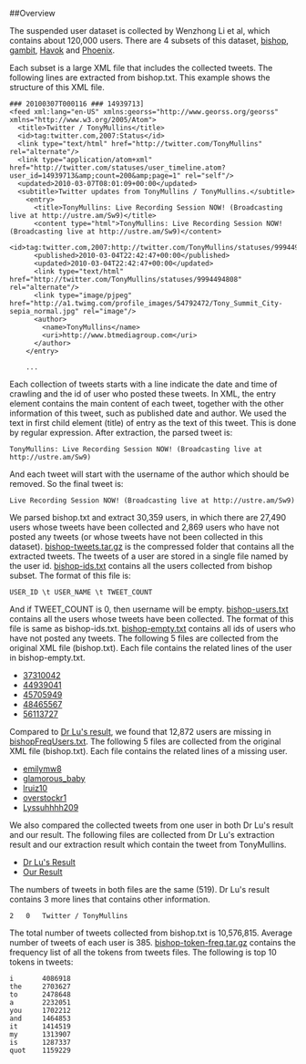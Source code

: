 ##Overview

The suspended user dataset is collected by Wenzhong Li et al, which contains about 120,000 users. There are 4 subsets of this dataset, [bishop](http://jlu.myweb.cs.uwindsor.ca/suspended/Tweets/bishop.txt.gz), [gambit](http://jlu.myweb.cs.uwindsor.ca/suspended/Tweets/gambit.txt.gz), [Havok](http://jlu.myweb.cs.uwindsor.ca/suspended/Tweets/Havok.txt.gz) and [Phoenix](http://jlu.myweb.cs.uwindsor.ca/suspended/Tweets/Phoenix.txt.gz).

Each subset is a large XML file that includes the collected tweets. The following lines are extracted from bishop.txt. This example shows the structure of this XML file. 

```
### 20100307T000116 ### 14939713]
<feed xml:lang="en-US" xmlns:georss="http://www.georss.org/georss" xmlns="http://www.w3.org/2005/Atom">
  <title>Twitter / TonyMullins</title>
  <id>tag:twitter.com,2007:Status</id>
  <link type="text/html" href="http://twitter.com/TonyMullins" rel="alternate"/>
  <link type="application/atom+xml" href="http://twitter.com/statuses/user_timeline.atom?user_id=14939713&amp;count=200&amp;page=1" rel="self"/>
  <updated>2010-03-07T08:01:09+00:00</updated>
  <subtitle>Twitter updates from TonyMullins / TonyMullins.</subtitle>
    <entry>
      <title>TonyMullins: Live Recording Session NOW! (Broadcasting live at http://ustre.am/Sw9)</title>
      <content type="html">TonyMullins: Live Recording Session NOW! (Broadcasting live at http://ustre.am/Sw9)</content>
      <id>tag:twitter.com,2007:http://twitter.com/TonyMullins/statuses/9994494808</id>
      <published>2010-03-04T22:42:47+00:00</published>
      <updated>2010-03-04T22:42:47+00:00</updated>
      <link type="text/html" href="http://twitter.com/TonyMullins/statuses/9994494808" rel="alternate"/>
      <link type="image/pjpeg" href="http://a1.twimg.com/profile_images/54792472/Tony_Summit_City-sepia_normal.jpg" rel="image"/>
      <author>
        <name>TonyMullins</name>
        <uri>http://www.btmediagroup.com</uri>
      </author>
    </entry>

    ...
```

Each collection of tweets starts with a line indicate the date and time of crawling and the id of user who posted these tweets. In XML, the entry element contains the main content of each tweet, together with the other information of this tweet, such as published date and author. We used the text in first child element (title) of entry as the text of this tweet. This is done by regular expression. After extraction, the parsed tweet is:

```
TonyMullins: Live Recording Session NOW! (Broadcasting live at http://ustre.am/Sw9)
```

And each tweet will start with the username of the author which should be removed. So the final tweet is:

```
Live Recording Session NOW! (Broadcasting live at http://ustre.am/Sw9)
```

We parsed bishop.txt and extract 30,359 users, in which there are 27,490 users whose tweets have been collected and 2,869 users who have not posted any tweets (or whose tweets have not been collected in this dataset). [bishop-tweets.tar.gz](static/data/bishop-tweets.tar.gz) is the compressed folder that contains all the extracted tweets. The tweets of a user are stored in a single file named by the user id. [bishop-ids.txt](static/data/bishop-ids.txt) contains all the users collected from bishop subset. The format of this file is:

```
USER_ID \t USER_NAME \t TWEET_COUNT
```

And if TWEET_COUNT is 0, then username will be empty. [bishop-users.txt](static/data/bishop-users.txt) contains all the users whose tweets have been collected. The format of this file is same as bishop-ids.txt. [bishop-empty.txt](static/data/bishop-empty.txt) contains all ids of users who have not posted any tweets. The following 5 files are collected from the original XML file (bishop.txt). Each file contains the related lines of the user in bishop-empty.txt.

* [37310042](static/data/37310042.txt)
* [44939041](static/data/44939041.txt)
* [45705949](static/data/45705949.txt)
* [48465567](static/data/48465567.txt)
* [56113727](static/data/56113727.txt)

Compared to [Dr Lu's result](http://jlu.myweb.cs.uwindsor.ca/suspended/), we found that 12,872 users are missing in [bishopFreqUsers.txt](http://jlu.myweb.cs.uwindsor.ca/suspended/bishopFreqUsers.txt). The following 5 files are collected from the original XML file (bishop.txt). Each file contains the related lines of a missing user.

* [emilymw8](static/data/emilymw8.txt)
* [glamorous_baby](static/data/glamorous_baby.txt)
* [lruiz10](static/data/lruiz10.txt)
* [overstockr1](static/data/overstockr1.txt)
* [Lyssuhhhh209](static/data/Lyssuhhhh209.txt)

We also compared the collected tweets from one user in both Dr Lu's result and our result. The following files are collected from Dr Lu's extraction result and our extraction result which contain the tweet from TonyMullins.

* [Dr Lu's Result](static/data/TonyMullins.txt)
* [Our Result](static/data/14939713.txt)

The numbers of tweets in both files are the same (519). Dr Lu's result contains 3 more lines that contains other information.
```
2   0   Twitter / TonyMullins
```

The total number of tweets collected from bishop.txt is 10,576,815. Average number of tweets of each user is 385. [bishop-token-freq.tar.gz](static/data/bishop-token-freq.tar.gz) contains the frequency list of all the tokens from tweets files. The following is top 10 tokens in tweets:
```
i       4086918
the     2703627
to      2478648
a       2232051
you     1702212
and     1464853
it      1414519
my      1313907
is      1287337
quot    1159229
```

